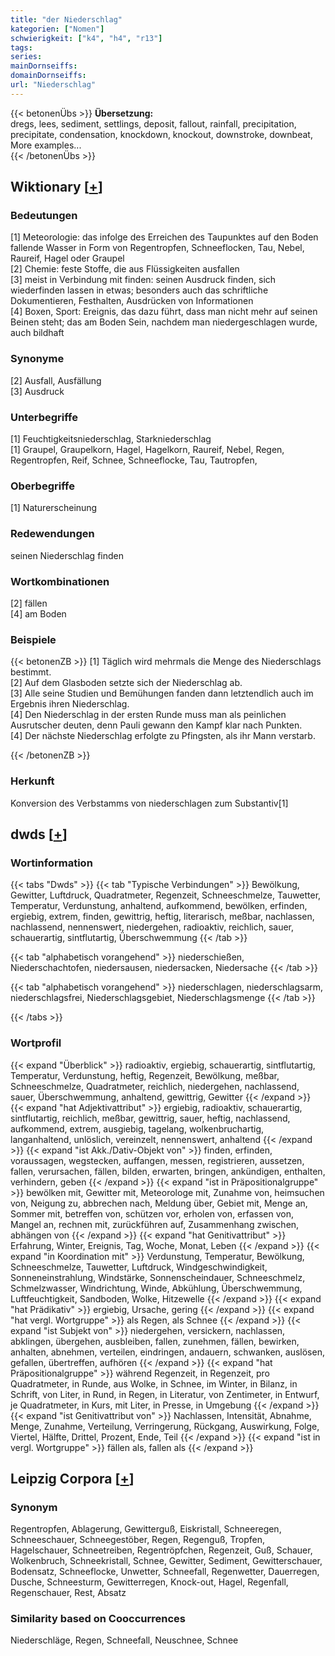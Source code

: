 ```yaml
---
title: "der Niederschlag"
kategorien: ["Nomen"]
schwierigkeit: ["k4", "h4", "r13"]
tags:
series:
mainDornseiffs:
domainDornseiffs:
url: "Niederschlag"
---
```


{{< betonenÜbs >}}
**Übersetzung:**  
dregs, lees, sediment, settlings, deposit, fallout, rainfall, precipitation, precipitate, condensation, knockdown, knockout, downstroke, downbeat, More examples...  
{{< /betonenÜbs >}}

## Wiktionary [[+](https://de.wiktionary.org/wiki/Niederschlag)]

### Bedeutungen
[1] Meteorologie: das infolge des Erreichen des Taupunktes auf den Boden fallende Wasser in Form von Regentropfen, Schneeflocken, Tau, Nebel, Raureif, Hagel oder Graupel  
[2] Chemie: feste Stoffe, die aus Flüssigkeiten ausfallen  
[3] meist in Verbindung mit finden: seinen Ausdruck finden, sich wiederfinden lassen in etwas; besonders auch das schriftliche Dokumentieren, Festhalten, Ausdrücken von Informationen  
[4] Boxen, Sport: Ereignis, das dazu führt, dass man nicht mehr auf seinen Beinen steht; das am Boden Sein, nachdem man niedergeschlagen wurde, auch bildhaft  

### Synonyme
[2] Ausfall, Ausfällung  
[3] Ausdruck  

### Unterbegriffe
[1] Feuchtigkeitsniederschlag, Starkniederschlag  
[1] Graupel, Graupelkorn, Hagel, Hagelkorn, Raureif, Nebel, Regen, Regentropfen, Reif, Schnee, Schneeflocke, Tau,  Tautropfen,  

### Oberbegriffe
[1] Naturerscheinung  

### Redewendungen
seinen Niederschlag finden  

### Wortkombinationen
[2] fällen  
[4] am Boden  

### Beispiele
{{< betonenZB >}}
[1] Täglich wird mehrmals die Menge des Niederschlags bestimmt.  
[2] Auf dem Glasboden setzte sich der Niederschlag ab.  
[3] Alle seine Studien und Bemühungen fanden dann letztendlich auch im Ergebnis ihren Niederschlag.  
[4] Den Niederschlag in der ersten Runde muss man als peinlichen Ausrutscher deuten, denn Pauli gewann den Kampf klar nach Punkten.  
[4] Der nächste Niederschlag erfolgte zu Pfingsten, als ihr Mann verstarb.  

{{< /betonenZB >}}
### Herkunft
Konversion des Verbstamms von niederschlagen zum Substantiv[1]  



## dwds [[+](https://www.dwds.de/wb/Niederschlag)]

### Wortinformation
{{< tabs "Dwds" >}}
{{< tab "Typische Verbindungen" >}}
Bewölkung, Gewitter, Luftdruck, Quadratmeter, Regenzeit, Schneeschmelze, Tauwetter, Temperatur, Verdunstung, anhaltend, aufkommend, bewölken, erfinden, ergiebig, extrem, finden, gewittrig, heftig, literarisch, meßbar, nachlassen, nachlassend, nennenswert, niedergehen, radioaktiv, reichlich, sauer, schauerartig, sintflutartig, Überschwemmung
{{< /tab >}}

{{< tab "alphabetisch vorangehend" >}}
niederschießen, Niederschachtofen, niedersausen, niedersacken, Niedersache
{{< /tab >}}

{{< tab "alphabetisch vorangehend" >}}
niederschlagen, niederschlagsarm, niederschlagsfrei, Niederschlagsgebiet, Niederschlagsmenge
{{< /tab >}}

{{< /tabs >}}

### Wortprofil
{{< expand "Überblick" >}} radioaktiv, ergiebig, schauerartig, sintflutartig, Temperatur, Verdunstung, heftig, Regenzeit, Bewölkung, meßbar, Schneeschmelze, Quadratmeter, reichlich, niedergehen, nachlassend, sauer, Überschwemmung, anhaltend, gewittrig, Gewitter {{< /expand >}}
{{< expand "hat Adjektivattribut" >}} ergiebig, radioaktiv, schauerartig, sintflutartig, reichlich, meßbar, gewittrig, sauer, heftig, nachlassend, aufkommend, extrem, ausgiebig, tagelang, wolkenbruchartig, langanhaltend, unlöslich, vereinzelt, nennenswert, anhaltend {{< /expand >}}
{{< expand "ist Akk./Dativ-Objekt von" >}} finden, erfinden, voraussagen, wegstecken, auffangen, messen, registrieren, aussetzen, fallen, verursachen, fällen, bilden, erwarten, bringen, ankündigen, enthalten, verhindern, geben {{< /expand >}}
{{< expand "ist in Präpositionalgruppe" >}} bewölken mit, Gewitter mit, Meteorologe mit, Zunahme von, heimsuchen von, Neigung zu, abbrechen nach, Meldung über, Gebiet mit, Menge an, Sommer mit, betreffen von, schützen vor, erholen von, erfassen von, Mangel an, rechnen mit, zurückführen auf, Zusammenhang zwischen, abhängen von {{< /expand >}}
{{< expand "hat Genitivattribut" >}} Erfahrung, Winter, Ereignis, Tag, Woche, Monat, Leben {{< /expand >}}
{{< expand "in Koordination mit" >}} Verdunstung, Temperatur, Bewölkung, Schneeschmelze, Tauwetter, Luftdruck, Windgeschwindigkeit, Sonneneinstrahlung, Windstärke, Sonnenscheindauer, Schneeschmelz, Schmelzwasser, Windrichtung, Winde, Abkühlung, Überschwemmung, Luftfeuchtigkeit, Sandboden, Wolke, Hitzewelle {{< /expand >}}
{{< expand "hat Prädikativ" >}} ergiebig, Ursache, gering {{< /expand >}}
{{< expand "hat vergl. Wortgruppe" >}} als Regen, als Schnee {{< /expand >}}
{{< expand "ist Subjekt von" >}} niedergehen, versickern, nachlassen, abklingen, übergehen, ausbleiben, fallen, zunehmen, fällen, bewirken, anhalten, abnehmen, verteilen, eindringen, andauern, schwanken, auslösen, gefallen, übertreffen, aufhören {{< /expand >}}
{{< expand "hat Präpositionalgruppe" >}} während Regenzeit, in Regenzeit, pro Quadratmeter, in Runde, aus Wolke, in Schnee, im Winter, in Bilanz, in Schrift, von Liter, in Rund, in Regen, in Literatur, von Zentimeter, in Entwurf, je Quadratmeter, in Kurs, mit Liter, in Presse, in Umgebung {{< /expand >}}
{{< expand "ist Genitivattribut von" >}} Nachlassen, Intensität, Abnahme, Menge, Zunahme, Verteilung, Verringerung, Rückgang, Auswirkung, Folge, Viertel, Hälfte, Drittel, Prozent, Ende, Teil {{< /expand >}}
{{< expand "ist in vergl. Wortgruppe" >}} fällen als, fallen als {{< /expand >}}

## Leipzig Corpora [[+](https://corpora.uni-leipzig.de/en/res?word=Niederschlag&corpusId=deu_newscrawl-public_2018)]


### Synonym
Regentropfen, Ablagerung, Gewitterguß, Eiskristall, Schneeregen, Schneeschauer, Schneegestöber, Regen, Regenguß, Tropfen, Hagelschauer, Schneetreiben, Regentröpfchen, Regenzeit, Guß, Schauer, Wolkenbruch, Schneekristall, Schnee, Gewitter, Sediment, Gewitterschauer, Bodensatz, Schneeflocke, Unwetter, Schneefall, Regenwetter, Dauerregen, Dusche, Schneesturm, Gewitterregen, Knock-out, Hagel, Regenfall, Regenschauer, Rest, Absatz


### Similarity based on Cooccurrences
Niederschläge, Regen, Schneefall, Neuschnee, Schnee

